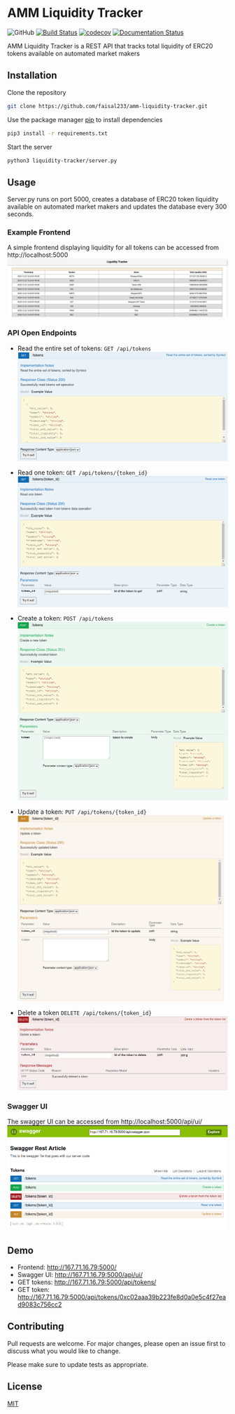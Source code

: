 # AMM Liquidity Tracker
![GitHub](https://img.shields.io/github/license/faisal233/amm-liquidity-tracker?logo=github)
[![Build Status](https://travis-ci.com/faisal233/amm-liquidity-tracker.svg?branch=main)](https://travis-ci.com/faisal233/amm-liquidity-tracker.svg?branch=main)
[![codecov](https://codecov.io/gh/faisal233/amm-liquidity-tracker/branch/main/graph/badge.svg?token=PE8XIJHDM0)](https://codecov.io/gh/faisal233/amm-liquidity-tracker)
[![Documentation Status](https://readthedocs.org/projects/amm-liquidity-tracker/badge/?version=latest)](https://amm-liquidity-tracker.readthedocs.io/en/latest/?badge=latest)

AMM Liquidity Tracker is a REST API that tracks total liquidity of ERC20 tokens available on automated market makers

## Installation 

Clone the repository
```bash
git clone https://github.com/faisal233/amm-liquidity-tracker.git
```

Use the package manager [pip](https://pip.pypa.io/en/stable/) to install dependencies
```bash
pip3 install -r requirements.txt
```

Start the server
```bash
python3 liquidity-tracker/server.py
```

## Usage
Server.py runs on port 5000, creates a database of ERC20 token liquidity available on automated market makers and updates the database every 300 seconds. 

### Example Frontend
A simple frontend displaying liquidity for all tokens can be accessed from http://localhost:5000
![Frontend](docs/images/frontend.png)

### API Open Endpoints
* Read the entire set of tokens: `GET /api/tokens`
![GET tokens](docs/images/get_tokens.png)

* Read one token: `GET /api/tokens/{token_id}`
![GET token](docs/images/get_token.png)

* Create a token: `POST /api/tokens`
![POST token](docs/images/post.png)

* Update a token: `PUT /api/tokens/{token_id}`
![PUT token](docs/images/put.png)

* Delete a token `DELETE /api/tokens/{token_id}`
![DELETE token](docs/images/delete.png)

### Swagger UI
The swagger UI can be accessed from http://localhost:5000/api/ui/
![SWAGGER](docs/images/swagger_ui.png)

## Demo
* Frontend: http://167.71.16.79:5000/
* Swagger UI: http://167.71.16.79:5000/api/ui/
* GET tokens: http://167.71.16.79:5000/api/tokens/
* GET token: http://167.71.16.79:5000/api/tokens/0xc02aaa39b223fe8d0a0e5c4f27ead9083c756cc2

## Contributing
Pull requests are welcome. For major changes, please open an issue first to discuss what you would like to change.

Please make sure to update tests as appropriate.

## License
[MIT](https://choosealicense.com/licenses/mit/)
